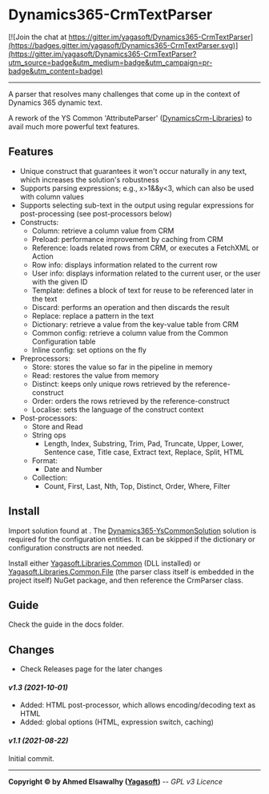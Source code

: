# Dynamics365-CrmTextParser

[![Join the chat at https://gitter.im/yagasoft/Dynamics365-CrmTextParser](https://badges.gitter.im/yagasoft/Dynamics365-CrmTextParser.svg)](https://gitter.im/yagasoft/Dynamics365-CrmTextParser?utm_source=badge&utm_medium=badge&utm_campaign=pr-badge&utm_content=badge)

---

A parser that resolves many challenges that come up in the context of Dynamics 365 dynamic text.

A rework of the YS Common 'AttributeParser' ([DynamicsCrm-Libraries](https://github.com/yagasoft/DynamicsCrm-Libraries)) to avail much more powerful text features.

## Features

  + Unique construct that guarantees it won't occur naturally in any text, which increases the solution's robustness
  + Supports parsing expressions; e.g., x>1&&y<3, which can also be used with column values
  + Supports selecting sub-text in the output using regular expressions for post-processing (see post-processors below)
  + Constructs:
    + Column: retrieve a column value from CRM
    + Preload: performance improvement by caching from CRM
    + Reference: loads related rows from CRM, or executes a FetchXML or Action
    + Row info: displays information related to the current row
	+ User info: displays information related to the current user, or the user with the given ID
    + Template: defines a block of text for reuse to be referenced later in the text
    + Discard: performs an operation and then discards the result
    + Replace: replace a pattern in the text
    + Dictionary: retrieve a value from the key-value table from CRM
    + Common config: retrieve a column value from the Common Configuration table
    + Inline config: set options on the fly
  + Preprocessors:
    + Store: stores the value so far in the pipeline in memory
    + Read: restores the value from memory
    + Distinct: keeps only unique rows retrieved by the reference-construct
    + Order: orders the rows retrieved by the reference-construct
	+ Localise: sets the language of the construct context
  + Post-processors:
    + Store and Read
    + String ops
      + Length, Index, Substring, Trim, Pad, Truncate, Upper, Lower, Sentence case, Title case, Extract text, Replace, Split, HTML
    + Format:
      + Date and Number
    + Collection:
      + Count, First, Last, Nth, Top, Distinct, Order, Where, Filter

## Install

Import solution found at .
The [Dynamics365-YsCommonSolution](https://github.com/yagasoft/Dynamics365-YsCommonSolution) solution is required for the configuration entities. It can be skipped if the dictionary or configuration constructs are not needed.

Install either [Yagasoft.Libraries.Common](https://www.nuget.org/packages/Yagasoft.Libraries.Common/) (DLL installed) or [Yagasoft.Libraries.Common.File](https://www.nuget.org/packages/Yagasoft.Libraries.Common.File/) (the parser class itself is embedded in the project itself) NuGet package, and then reference the CrmParser class.

## Guide

Check the guide in the docs folder.

## Changes
+ Check Releases page for the later changes
#### _v1.3 (2021-10-01)_
+ Added: HTML post-processor, which allows encoding/decoding text as HTML
+ Added: global options (HTML, expression switch, caching)
#### _v1.1 (2021-08-22)_
Initial commit.

---
**Copyright &copy; by Ahmed Elsawalhy ([Yagasoft](https://yagasoft.com))** -- _GPL v3 Licence_
